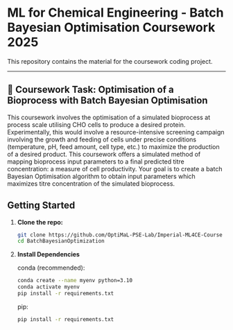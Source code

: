 # ML for Chemical Engineering - Batch Bayesian Optimisation Coursework 2025

This repository contains the material for the coursework coding project. 

---

## 📂 Coursework Task: Optimisation of a Bioprocess with Batch Bayesian Optimisation

This coursework involves the optimisation of a simulated bioprocess at process scale utilising CHO cells to produce a desired protein. Experimentally, this would involve a resource-intensive screening campaign involving the growth and feeding of cells under precise conditions (temperature, pH, feed amount, cell type, etc.) to maximize the production of a desired product. This coursework offers a simulated method of mapping bioprocess input parameters to a final predicted titre concentration: a measure of cell productivity. Your goal is to create a batch Bayesian Optimisation algorithm to obtain input parameters which maximizes titre concentration of the simulated bioprocess. 

## Getting Started
1. **Clone the repo:**
   ```bash
   git clone https://github.com/OptiMaL-PSE-Lab/Imperial-ML4CE-Course
   cd BatchBayesianOptimization
   ```

2. **Install Dependencies**
    
    conda (recommended):
    ```bash
    conda create --name myenv python=3.10 
    conda activate myenv
    pip install -r requirements.txt
    ```

    pip:
    ```bash
    pip install -r requirements.txt
    ```
